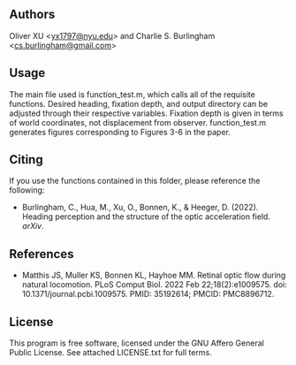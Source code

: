 ## Authors ########################################################
Oliver XU &lt;<yx1797@nyu.edu>&gt; and Charlie S. Burlingham &lt;<cs.burlingham@gmail.com>&gt;

## Usage ##########################################################
The main file used is function_test.m, which calls all of the requisite functions. Desired heading, fixation depth, and output directory can be adjusted through their respective variables. Fixation depth is given in terms of world coordinates, not displacement from observer. function_test.m generates figures corresponding to Figures 3-6 in the paper.

## Citing #########################################################
If you use the functions contained in this folder, please reference the following:
*	Burlingham, C., Hua, M., Xu, O., Bonnen, K., & Heeger, D. (2022). Heading perception and the structure of the optic acceleration field. *arXiv*.

## References #####################################################
* Matthis JS, Muller KS, Bonnen KL, Hayhoe MM. Retinal optic flow during natural locomotion. PLoS Comput Biol. 2022 Feb 22;18(2):e1009575. doi: 10.1371/journal.pcbi.1009575. PMID: 35192614; PMCID: PMC8896712.

## License ########################################################
This program is free software, licensed under the GNU Affero General Public License. See attached LICENSE.txt for full terms.
